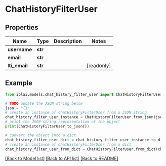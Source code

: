 # ChatHistoryFilterUser


## Properties

Name | Type | Description | Notes
------------ | ------------- | ------------- | -------------
**username** | **str** |  | 
**email** | **str** |  | 
**lti_email** | **str** |  | [readonly] 

## Example

```python
from iblai.models.chat_history_filter_user import ChatHistoryFilterUser

# TODO update the JSON string below
json = "{}"
# create an instance of ChatHistoryFilterUser from a JSON string
chat_history_filter_user_instance = ChatHistoryFilterUser.from_json(json)
# print the JSON string representation of the object
print(ChatHistoryFilterUser.to_json())

# convert the object into a dict
chat_history_filter_user_dict = chat_history_filter_user_instance.to_dict()
# create an instance of ChatHistoryFilterUser from a dict
chat_history_filter_user_from_dict = ChatHistoryFilterUser.from_dict(chat_history_filter_user_dict)
```
[[Back to Model list]](../README.md#documentation-for-models) [[Back to API list]](../README.md#documentation-for-api-endpoints) [[Back to README]](../README.md)


